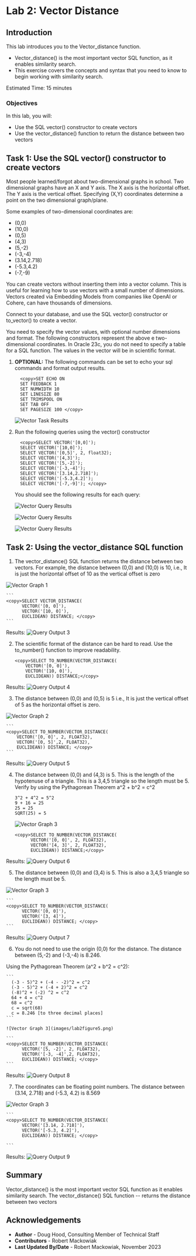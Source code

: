 # Lab 2: Vector Distance

## Introduction

This lab introduces you to the Vector\_distance function.

- Vector\_distance() is the most important vector SQL function, as it enables similarity search.
- This exercise covers the concepts and syntax that you need to know to begin working with similarity search.

Estimated Time: 15 minutes

### Objectives

In this lab, you will:
* Use the SQL vector() constructor to create vectors
* Use the vector\_distance() function to return the distance between two vectors


## Task 1: Use the SQL vector() constructor to create vectors

Most people learned/forgot about two-dimensional graphs in school.
Two dimensional graphs have an X and Y axis.
The X axis is the horizontal offset.
The Y axis is the vertical offset.
Specifying (X,Y) coordinates determine a point on the two dimensional graph/plane.

Some examples of two-dimensional coordinates are:
* (0,0)
* (10,0)
* (0,5)
* (4,3)
* (5,-2)
* (-3,-4)
* (3.14,2.718)
* (-5.3,4.2)
* (-7,-9)

You can create vectors without inserting them into a vector column.
This is useful for learning how to use vectors with a small number of dimensions.
Vectors created via Embedding Models from companies like OpenAI or Cohere, can have thousands of dimensions.

Connect to your database, and use the SQL vector() constructor or to\_vector() to create a vector.

You need to specify the vector values, with optional number dimensions and format.
The following constructors represent the above e two-dimensional coordinates.
In Oracle 23c, you do not need to specify a table for a SQL function.
The values in the vector will be in scientific format.

1. **OPTIONAL:** The following commands can be set to echo your sql commands and format output results.

    ```
      <copy>SET ECHO ON
      SET FEEDBACK 1
      SET NUMWIDTH 10
      SET LINESIZE 80
      SET TRIMSPOOL ON
      SET TAB OFF
      SET PAGESIZE 100 </copy>
    ```
    ![Vector Task Results](images/screenshot2-01.png)

2. Run the following queries using the vector() constructor  

    ```
      <copy>SELECT VECTOR('[0,0]');
      SELECT VECTOR('[10,0]');
      SELECT VECTOR('[0,5]', 2, float32);
      SELECT VECTOR('[4,3]');
      SELECT VECTOR('[5,-2]');
      SELECT VECTOR('[-3,-4]');
      SELECT VECTOR('[3.14,2.718]');
      SELECT VECTOR('[-5.3,4.2]');
      SELECT VECTOR('[-7,-9]'); </copy>
    ```

    You should see the following results for each query:

    ![Vector Query Results](images/screenshot2-02a.png)

    ![Vector Query Results](images/screenshot2-02b.png)

    ![Vector Query Results](images/screenshot2-02c.png)


## Task 2: Using the vector_distance SQL function

1. The vector\_distance() SQL function returns the distance between two vectors.
For example, the distance between (0,0) and (10,0) is 10,
i.e., It is just the horizontal offset of 10 as the vertical offset is zero

  ![Vector Graph 1](images/lab2figure1.png)

    ```
    <copy>SELECT VECTOR_DISTANCE(
          VECTOR('[0, 0]'),
          VECTOR('[10, 0]'),
          EUCLIDEAN) DISTANCE; </copy>
    ```

  Results:
  ![Query Output 3](images/screenshot2-03.png)


2. The scientific format of the distance can be hard to read.
Use the to\_number() function to improve readability.

    ```
    <copy>SELECT TO_NUMBER(VECTOR_DISTANCE(
        VECTOR('[0, 0]'),
        VECTOR('[10, 0]'),
        EUCLIDEAN)) DISTANCE;</copy>
    ```

  Results:
  ![Query Output 4](images/screenshot2-04.png)

3. The distance between (0,0) and (0,5) is 5
i.e., It is just the vertical offset of 5 as the horizontal offset is zero.

  ![Vector Graph 2](images/lab2figure2.png)

    ```
    <copy>SELECT TO_NUMBER(VECTOR_DISTANCE(
        VECTOR('[0, 0]', 2, FLOAT32),
        VECTOR('[0, 5]',2, FLOAT32),
        EUCLIDEAN)) DISTANCE; </copy>
    ```

  Results:
  ![Query Output 5](images/screenshot2-05.png)

4. The distance between (0,0) and (4,3) is 5.
This is the length of the hypotenuse of a triangle.
This is a 3,4,5 triangle so the length must be 5.
Verify by using the Pythagorean Theorem a^2 + b^2 = c^2

    ```
    3^2 + 4^2 = 5^2
    9 + 16 = 25
    25 = 25
    SQRT(25) = 5
    ```

    ![Vector Graph 3](images/lab2figure3.png)

    ```
    <copy>SELECT TO_NUMBER(VECTOR_DISTANCE(
          VECTOR('[0, 0]', 2, FLOAT32),
          VECTOR('[4, 3]', 2, FLOAT32),
          EUCLIDEAN)) DISTANCE;</copy>
    ```
  Results:
  ![Query Output 6](images/screenshot2-06.png)


5. The distance between (0,0) and (3,4) is 5.
This is also a 3,4,5 triangle so the length must be 5.

  ![Vector Graph 3](images/lab2figure4.png)

    ```
    <copy>SELECT TO_NUMBER(VECTOR_DISTANCE(
          VECTOR('[0, 0]'),
          VECTOR('[3, 4]'),
          EUCLIDEAN)) DISTANCE; </copy>
    ```

  Results:
  ![Query Output 7](images/screenshot2-07.png)

6. You do not need to use the origin (0,0) for the distance. The distance between (5,-2) and (-3,-4) is 8.246.

  Using the Pythagorean Theorem (a^2 + b^2 = c^2):

    ```
      (-3 - 5)^2 + (-4 - -2)^2 = c^2
      (-3 - 5)^2 + (-4 + 2)^2 = c^2
      (-8)^2 + (-2) ^2 = c^2
      64 + 4 = c^2
      68 = c^2
      c = sqrt(68)
      c = 8.246 [to three decimal places]
    ```

    ![Vector Graph 3](images/lab2figure5.png)

    ```
    <copy>SELECT TO_NUMBER(VECTOR_DISTANCE(
          VECTOR('[5, -2]', 2, FLOAT32),
          VECTOR('[-3, -4]',2, FLOAT32),
          EUCLIDEAN)) DISTANCE; </copy>
    ```

  Results:
   ![Query Output 8](images/screenshot2-08.png)

7. The coordinates can be floating point numbers.
The distance between (3.14, 2.718) and (-5.3, 4.2) is 8.569

  ![Vector Graph 3](images/lab2figure6.png)

    ```
    <copy>SELECT TO_NUMBER(VECTOR_DISTANCE(
          VECTOR('[3.14, 2.718]'),
          VECTOR('[-5.3, 4.2]'),
          EUCLIDEAN)) DISTANCE; </copy>

    ```

  Results:
  ![Query Output 9](images/screenshot2-09.png)


## Summary

Vector\_distance() is the most important vector SQL function as it enables similarity search.
The vector\_distance() SQL function
-- returns the distance between two vectors


## Acknowledgements
* **Author** - Doug Hood, Consulting Member of Technical Staff
* **Contributors** - Robert Mackowiak
* **Last Updated By/Date** - Robert Mackowiak, November 2023
